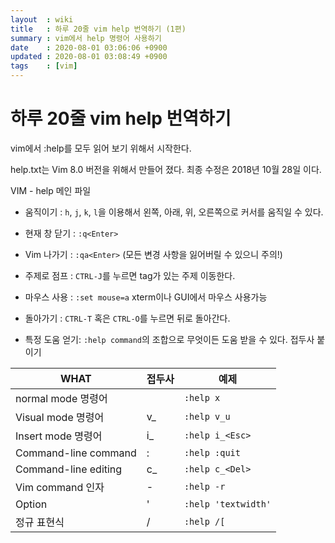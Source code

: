 ```yaml
---
layout  : wiki
title   : 하루 20줄 vim help 번역하기 (1편)
summary : vim에서 help 명령어 사용하기
date    : 2020-08-01 03:06:06 +0900
updated : 2020-08-01 03:08:49 +0900
tags    : [vim]
---
```


# 하루 20줄 vim help 번역하기

vim에서 :help를 모두 읽어 보기 위해서 시작한다.

help.txt는 Vim 8.0 버전을 위해서 만들어 졌다. 최종 수정은 2018년 10월 28일 이다.

VIM - help 메인 파일

* 움직이기      : `h`, `j`, `k`, `l`을 이용해서 왼쪽, 아래, 위, 오른쪽으로 커서를 움직일 수 있다.
* 현재 창 닫기  : `:q<Enter>`
* Vim 나가기    : `:qa<Enter>` (모든 변경 사항을 잃어버릴 수 있으니 주의!)

* 주제로 점프   : `CTRL-J`를 누르면 tag가 있는 주제 이동한다.
* 마우스 사용   : `:set mouse=a` xterm이나 GUI에서 마우스 사용가능
* 돌아가기      : `CTRL-T` 혹은 `CTRL-O`를 누르면 뒤로 돌아간다.

* 특정 도움 얻기: `:help command`의 조합으로 무엇이든 도움 받을 수 있다. 접두사 붙이기


| WHAT                 | 접두사 | 예제                |
|----------------------|--------|---------------------|
| normal mode  명령어  |        | `:help x`           |
| Visual mode  명령어  | v_     | `:help v_u`         |
| Insert mode 명령어   | i_     | `:help i_<Esc>`     |
| Command-line command | :      | `:help :quit`       |
| Command-line editing | c_     | `:help c_<Del>`     |
| Vim command 인자     | -      | `:help -r`          |
| Option               | '      | `:help 'textwidth'` |
| 정규 표현식          | /      | `:help /[`          |

